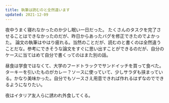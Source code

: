 ```yaml
---
title: 執筆は読むのと全然違います
updated: 2021-12-09
---
```


夜中うまく寝れなかったのか少し眠い一日だった。
たくさんのタスクを完了させることはできなかったのだが、昨日からあったバグを修正できたのでよかった。
論文の執筆はやはり疲れる。当然のことだが、読むのと書くのは全然違うことだな。参考にできそうな論文をすぐに思い出すことができるのだが、自分のケースに当てはめて自分で書くってのはまた別の話。

昼食は学食ではなくて、大学のフードトラックでサンドイッチを買って食べた。ターキーを引いたものがカレー？ソースに使っていて、少しサラダも挟まっている。かなり美味かった。自分でもソースさえ用意できれば作れるはずなのでできるようになりたい。

夜はイタリア友人らに誘われ外食してくる。
